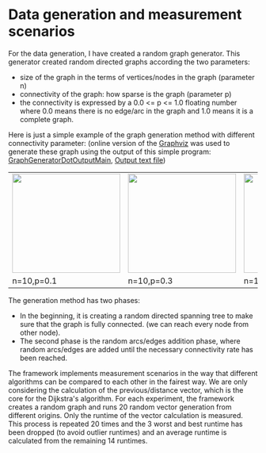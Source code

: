 Data generation and measurement scenarios
===============================

For the data generation, I have created a random graph generator. This generator created random directed graphs according the two parameters:
* size of the graph in the terms of vertices/nodes in the graph (parameter n)
* connectivity of the graph: how sparse is the graph (parameter p)
* the connectivity is expressed by a 0.0 <= p <= 1.0 floating number where 0.0 means there is no edge/arc in the graph and 1.0 means it is a complete graph.

Here is just a simple example of the graph generation method with different connectivity parameter: (online version of the  [Graphviz](http://graphviz-dev.appspot.com/) was used to generate these graph using the output of this simple program: [GraphGeneratorDotOutputMain](https://github.com/gabormakrai/dijkstra-performance/blob/master/DijkstraPerformance/src/dijkstra/main/GraphGeneratorDotOutputMain.java), [Output text file](https://github.com/gabormakrai/dijkstra-performance/blob/master/Result/graphgeneratordotoutput.txt))

<table>
<tr>
<td><img src="https://raw.githubusercontent.com/gabormakrai/dijkstra-performance/master/Result/graph_10_01.png" height="200" width="218"/></td>
<td><img src="https://raw.githubusercontent.com/gabormakrai/dijkstra-performance/master/Result/graph_10_03.png" height="200" width="218"/></td>
</td>
<td><img src="https://raw.githubusercontent.com/gabormakrai/dijkstra-performance/master/Result/graph_10_05.png" height="200" width="218"/></td>
</td>
<td><img src="https://raw.githubusercontent.com/gabormakrai/dijkstra-performance/master/Result/graph_10_09.png" height="200" width="218"/></td>
</td>
</tr>
<tr>
<td>n=10,p=0.1</td>
<td>n=10,p=0.3</td>
<td>n=10,p=0.5</td>
<td>n=10,p=0.9</td>
</tr>
</table>

The generation method has two phases:
* In the beginning, it is creating a random directed spanning tree to make sure that the graph is fully connected. (we can reach every node from other node).
* The second phase is the random arcs/edges addition phase, where random arcs/edges are added until the necessary connectivity rate has been reached.

The framework implements measurement scenarios in the way that different algorithms can be compared to each other in the fairest way. We are only considering the calculation of the previous/distance vector, which is the core for the Dijkstra's algorithm. For each experiment, the framework creates a random graph and runs 20 random vector generation from different origins. Only the runtime of the vector calculation is measured. This process is repeated 20 times and the 3 worst and best runtime has been dropped (to avoid outlier runtimes) and an average runtime is calculated from the remaining 14 runtimes.
